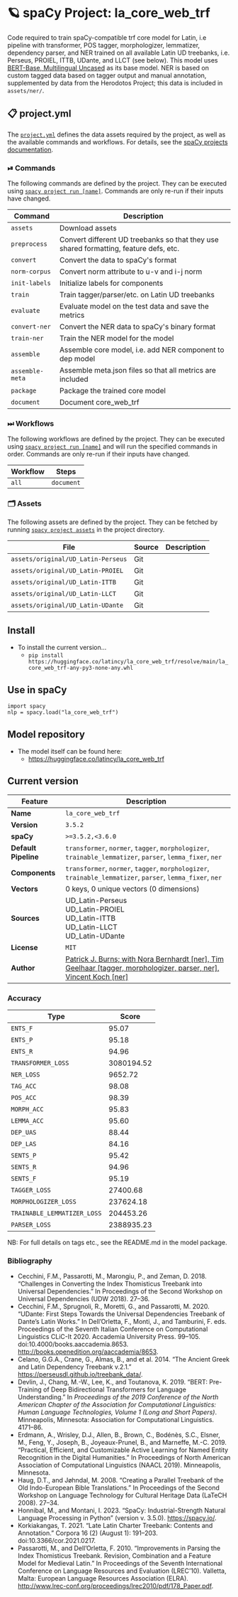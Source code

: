 <!-- SPACY PROJECT: AUTO-GENERATED DOCS START (do not remove) -->

# 🪐 spaCy Project: la_core_web_trf

Code required to train spaCy-compatible trf core model for Latin, i.e pipeline with transformer, POS tagger, morphologizer, lemmatizer, dependency parser, and NER trained on all available Latin UD treebanks, i.e. Perseus, PROIEL, ITTB, UDante, and LLCT (see below). This model uses [BERT-Base, Multilingual Uncased](https://github.com/google-research/bert/blob/master/multilingual.md) as its base model. NER is based on custom tagged data based on tagger output and manual annotation, supplemented by data from the Herodotos Project; this data is included in `assets/ner/`.

## 📋 project.yml

The [`project.yml`](project.yml) defines the data assets required by the
project, as well as the available commands and workflows. For details, see the
[spaCy projects documentation](https://spacy.io/usage/projects).

### ⏯ Commands

The following commands are defined by the project. They
can be executed using [`spacy project run [name]`](https://spacy.io/api/cli#project-run).
Commands are only re-run if their inputs have changed.

| Command | Description |
| --- | --- |
| `assets` | Download assets |
| `preprocess` | Convert different UD treebanks so that they use shared formatting, feature defs, etc. |
| `convert` | Convert the data to spaCy's format |
| `norm-corpus` | Convert norm attribute to u-v and i-j norm |
| `init-labels` | Initialize labels for components |
| `train` | Train tagger/parser/etc. on Latin UD treebanks |
| `evaluate` | Evaluate model on the test data and save the metrics |
| `convert-ner` | Convert the NER data to spaCy's binary format |
| `train-ner` | Train the NER model for the model |
| `assemble` | Assemble core model, i.e. add NER component to dep model |
| `assemble-meta` | Assemble meta.json files so that all metrics are included |
| `package` | Package the trained core model |
| `document` | Document core_web_trf |

### ⏭ Workflows

The following workflows are defined by the project. They
can be executed using [`spacy project run [name]`](https://spacy.io/api/cli#project-run)
and will run the specified commands in order. Commands are only re-run if their
inputs have changed.

| Workflow | Steps |
| --- | --- |
| `all` | `document` |

### 🗂 Assets

The following assets are defined by the project. They can
be fetched by running [`spacy project assets`](https://spacy.io/api/cli#project-assets)
in the project directory.

| File | Source | Description |
| --- | --- | --- |
| `assets/original/UD_Latin-Perseus` | Git |  |
| `assets/original/UD_Latin-PROIEL` | Git |  |
| `assets/original/UD_Latin-ITTB` | Git |  |
| `assets/original/UD_Latin-LLCT` | Git |  |
| `assets/original/UD_Latin-UDante` | Git |  |

<!-- SPACY PROJECT: AUTO-GENERATED DOCS END (do not remove) -->

## Install

- To install the current version...
    - `pip install https://huggingface.co/latincy/la_core_web_trf/resolve/main/la_core_web_trf-any-py3-none-any.whl`

## Use in spaCy
```
import spacy
nlp = spacy.load("la_core_web_trf")
```

## Model repository

- The model itself can be found here:
    - https://huggingface.co/latincy/la_core_web_trf

<!-- ### Changelog -->
<!-- - v3.5.3: Add Verbform to morph labels; allows better handling of infinitives, gerunds, and gerundives \[6.22.2023\]     -->

## Current version

| Feature | Description |
| --- | --- |
| **Name** | `la_core_web_trf` |
| **Version** | `3.5.2` |
| **spaCy** | `>=3.5.2,<3.6.0` |
| **Default Pipeline** | `transformer`, `normer`, `tagger`, `morphologizer`, `trainable_lemmatizer`, `parser`, `lemma_fixer`, `ner` |
| **Components** | `transformer`, `normer`, `tagger`, `morphologizer`, `trainable_lemmatizer`, `parser`, `lemma_fixer`, `ner` |
| **Vectors** | 0 keys, 0 unique vectors (0 dimensions) |
| **Sources** | UD_Latin-Perseus<br />UD_Latin-PROIEL<br />UD_Latin-ITTB<br />UD_Latin-LLCT<br />UD_Latin-UDante |
| **License** | `MIT` |
| **Author** | [Patrick J. Burns; with Nora Bernhardt [ner], Tim Geelhaar [tagger, morphologizer, parser, ner], Vincent Koch [ner]](https://diyclassics.github.io/) |

### Accuracy

| Type | Score |
| --- | --- |
| `ENTS_F` | 95.07 |
| `ENTS_P` | 95.18 |
| `ENTS_R` | 94.96 |
| `TRANSFORMER_LOSS` | 3080194.52 |
| `NER_LOSS` | 9652.72 |
| `TAG_ACC` | 98.08 |
| `POS_ACC` | 98.39 |
| `MORPH_ACC` | 95.83 |
| `LEMMA_ACC` | 95.60 |
| `DEP_UAS` | 88.44 |
| `DEP_LAS` | 84.16 |
| `SENTS_P` | 95.42 |
| `SENTS_R` | 94.96 |
| `SENTS_F` | 95.19 |
| `TAGGER_LOSS` | 27400.68 |
| `MORPHOLOGIZER_LOSS` | 237624.18 |
| `TRAINABLE_LEMMATIZER_LOSS` | 204453.26 |
| `PARSER_LOSS` | 2388935.23 |

NB: For full details on tags etc., see the README.md in the model package.

### Bibliography
- Cecchini, F.M., Passarotti, M., Marongiu, P., and Zeman, D. 2018. “Challenges in Converting the Index Thomisticus Treebank into Universal Dependencies.” In Proceedings of the Second Workshop on Universal Dependencies (UDW 2018). 27–36.
- Cecchini, F.M., Sprugnoli, R., Moretti, G., and Passarotti, M. 2020. “UDante: First Steps Towards the Universal Dependencies Treebank of Dante’s Latin Works.” In Dell’Orletta, F., Monti, J., and Tamburini, F. eds. Proceedings of the Seventh Italian Conference on Computational Linguistics CLiC-It 2020. Accademia University Press. 99–105. doi:10.4000/books.aaccademia.8653. http://books.openedition.org/aaccademia/8653.
- Celano, G.G.A., Crane, G., Almas, B., and et al. 2014. “The Ancient Greek and Latin Dependency Treebank v.2.1.” https://perseusdl.github.io/treebank_data/.
- Devlin, J., Chang, M.-W., Lee, K., and Toutanova, K. 2019. “BERT: Pre-Training of Deep Bidirectional Transformers for Language Understanding.” In *Proceedings of the 2019 Conference of the North American Chapter of the Association for Computational Linguistics: Human Language Technologies, Volume 1 (Long and Short Papers)*. Minneapolis, Minnesota: Association for Computational Linguistics. 4171–86.
- Erdmann, A., Wrisley, D.J., Allen, B., Brown, C., Bodénès, S.C., Elsner, M., Feng, Y., Joseph, B., Joyeaux-Prunel, B., and Marneffe, M.-C. 2019. “Practical, Efficient, and Customizable Active Learning for Named Entity Recognition in the Digital Humanities.” In Proceedings of North American Association of Computational Linguistics (NAACL 2019). Minneapolis, Minnesota.
- Haug, D.T., and Jøhndal, M. 2008. “Creating a Parallel Treebank of the Old Indo-European Bible Translations.” In Proceedings of the Second Workshop on Language Technology for Cultural Heritage Data (LaTeCH 2008). 27–34.
- Honnibal, M., and Montani, I. 2023. “SpaCy: Industrial-Strength Natural Language Processing in Python” (version v. 3.5.0). https://spacy.io/.
- Korkiakangas, T. 2021. “Late Latin Charter Treebank: Contents and Annotation.” Corpora 16 (2) (August 1): 191–203. doi:10.3366/cor.2021.0217.
- Passarotti, M., and Dell’Orletta, F. 2010. “Improvements in Parsing the Index Thomisticus Treebank. Revision, Combination and a Feature Model for Medieval Latin.” In Proceedings of the Seventh International Conference on Language Resources and Evaluation (LREC’10). Valletta, Malta: European Language Resources Association (ELRA). http://www.lrec-conf.org/proceedings/lrec2010/pdf/178_Paper.pdf.
